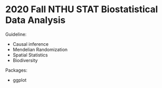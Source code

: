 # 2020 Fall  NTHU STAT Biostatistical Data Analysis
Guideline:
- Causal inference
- Mendelian Randomization
- Spatial Statistics
- Biodiversity

Packages:
- ggplot
